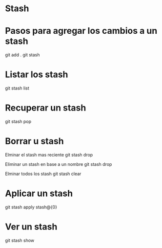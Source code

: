 # Stash

# Pasos para agregar los cambios a un stash

git add .
git stash

# Listar los stash

git stash list

# Recuperar un stash

git stash pop

# Borrar u stash

Elminar el stash mas reciente
git stash drop

Eliminar un stash en base a un nombre
git stash drop <nombre>

Elminar todos los stash
git stash clear

# Aplicar un stash

git stash apply stash@{0}

# Ver un stash
git stash show <nombre>